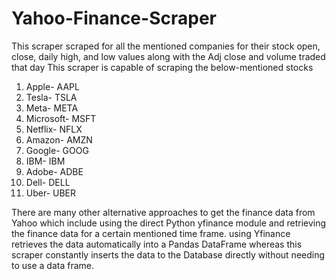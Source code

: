 # Yahoo-Finance-Scraper
This scraper scraped for all the mentioned companies for their stock open, close, daily high, and low values along with the Adj close and volume traded that day
This scraper is capable of scraping the below-mentioned stocks
1. Apple- AAPL
2. Tesla- TSLA
3. Meta- META
4. Microsoft- MSFT
5. Netflix- NFLX
6. Amazon- AMZN
7. Google- GOOG
8. IBM- IBM
9. Adobe- ADBE
10. Dell- DELL
11. Uber- UBER

There are many other alternative approaches to get the finance data from Yahoo which include using the direct Python yfinance module and retrieving the finance data for a certain mentioned time frame. using Yfinance retrieves the data automatically into a Pandas DataFrame whereas this scraper constantly inserts the data to the Database directly without needing to use a data frame.  
